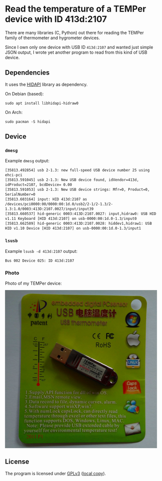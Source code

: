 # Read the temperature of a TEMPer device with ID 413d:2107
There are many libraries (C, Python) out there for reading the TEMPer
family of thermometer and hygrometer devices.

Since I own only one device with USB ID `413d:2107` and wanted just simple JSON output, I
wrote yet another program to read from this kind of USB device.

## Dependencies
It uses the [HIDAPI](https://github.com/signal11/hidapi) library as dependency.

On Debian (based):

    sudo apt install libhidapi-hidraw0
	
On Arch:

    sudo pacman -S hidapi

## Device

### `dmesg`

Example `dmesg` output:

    [35813.492854] usb 2-1.3: new full-speed USB device number 25 using ehci-pci
    [35813.591045] usb 2-1.3: New USB device found, idVendor=413d, idProduct=2107, bcdDevice= 0.00
    [35813.591053] usb 2-1.3: New USB device strings: Mfr=0, Product=0, SerialNumber=0
    [35813.603164] input: HID 413d:2107 as /devices/pci0000:00/0000:00:1d.0/usb2/2-1/2-1.3/2-1.3:1.0/0003:413D:2107.0027/input/input39
    [35813.660537] hid-generic 0003:413D:2107.0027: input,hidraw0: USB HID v1.11 Keyboard [HID 413d:2107] on usb-0000:00:1d.0-1.3/input0
    [35813.662589] hid-generic 0003:413D:2107.0028: hiddev1,hidraw1: USB HID v1.10 Device [HID 413d:2107] on usb-0000:00:1d.0-1.3/input1

### `lsusb` 

Example `lsusb -d 413d:2107` output:

    Bus 002 Device 025: ID 413d:2107

### Photo

Photo of my TEMPer device:

![](TEMPer_413d_2107.jpg)

## License
The program is licensed under [GPLv3](https://www.gnu.org/licenses/gpl-3.0.txt) ([local copy](LICENSE-GPL-3.0.txt)).
